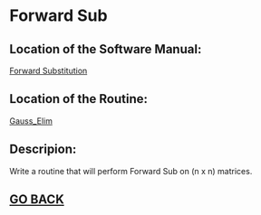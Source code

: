 # Forward Sub

## Location of the Software Manual:
  
  [Forward Substitution](https://github.com/Alekoll/Math4610/blob/master/SolutionManual/ForwardSub.md)
  
## Location of the Routine:
  
  [Gauss_Elim](https://github.com/Alekoll/Math4610/blob/master/routines/Gauss_Elim.py)
  
## Descripion: 

  Write a routine that will perform Forward Sub on (n x n) matrices.
  
  
## [GO BACK](https://github.com/Alekoll/Math4610/tree/master/Homework/Task_Set_4)
